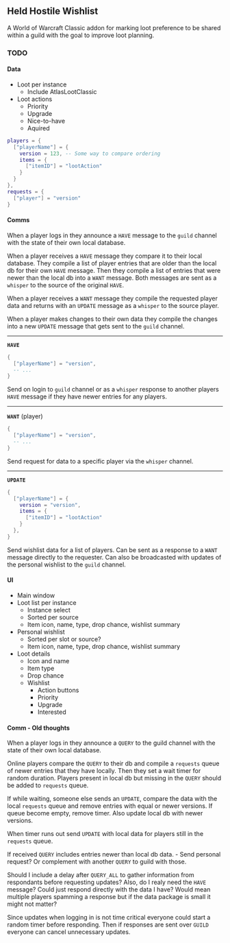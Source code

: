 ## Held Hostile Wishlist

A World of Warcraft Classic addon for marking loot preference to be shared within a guild with the goal to improve loot planning.

### TODO

#### Data
- Loot per instance
  - Include AtlasLootClassic
- Loot actions
  - Priority
  - Upgrade
  - Nice-to-have
  - Aquired

````lua
players = {
  ["playerName"] = {
    version = 123, -- Some way to compare ordering
    items = {
      ["itemID"] = "lootAction"
    }
  }
},
requests = {
  ["player"] = "version"
}
````

#### Comms
When a player logs in they announce a `HAVE` message to the `guild` channel with the state of their own local database.

When a player receives a `HAVE` message they compare it to their local database. They compile a list of player entries that are older than the local db for their own `HAVE` message. Then they compile a list of entries that were newer than the local db into a `WANT` message. Both messages are sent as a `whisper` to the source of the original `HAVE`.

When a player receives a `WANT` message they compile the requested player data and returns with an `UPDATE` message as a `whisper` to the source player.

When a player makes changes to their own data they compile the changes into a new `UPDATE` message that gets sent to the `guild` channel.

---

**`HAVE`**
````lua
{
  ["playerName"] = "version",
  -- ...
}
````
Send on login to `guild` channel or as a `whisper` response to another players `HAVE` message if they have newer entries for any players.

---

**`WANT`** (player)
````lua
{
  ["playerName"] = "version",
  -- ...
}
````
Send request for data to a specific player via the `whisper` channel.

---

**`UPDATE`**
````lua
{
  ["playerName"] = {
    version = "version",
    items = {
      ["itemID"] = "lootAction"
    }
  },
}
````
Send wishlist data for a list of players. Can be sent as a response to a `WANT` message directly to the requester. Can also be broadcasted with updates of the personal wishlist to the `guild` channel.

#### UI
- Main window
- Loot list per instance
  - Instance select
  - Sorted per source
  - Item icon, name, type, drop chance, wishlist summary
- Personal wishlist
  - Sorted per slot or source?
  - Item icon, name, type, drop chance, wishlist summary
- Loot details
  - Icon and name
  - Item type
  - Drop chance
  - Wishlist
    - Action buttons
    - Priority
    - Upgrade
    - Interested


#### Comm - Old thoughts

When a player logs in they announce a `QUERY` to the guild channel with the state of their own local database.

Online players compare the `QUERY` to their db and compile a `requests` queue of newer entries that they have locally. Then they set a wait timer for random duration. Players present in local db but missing in the `QUERY` should be added to `requests` queue.

If while waiting, someone else sends an `UPDATE`, compare the data with the local `requests` queue and remove entries with equal or newer versions. If queue become empty, remove timer. Also update local db with newer versions.

When timer runs out send `UPDATE` with local data for players still in the `requests` queue.

If received `QUERY` includes entries newer than local db data. - Send personal request? Or complement with another `QUERY` to guild with those.

Should I include a delay after `QUERY_ALL` to gather information from respondants before requesting updates? Also, do I realy need the `HAVE` message? Could just respond directly with the data I have? Would mean multiple players spamming a response but if the data package is small it might not matter?

Since updates when logging in is not time critical everyone could start a random timer before responding. Then if responses are sent over `GUILD` everyone can cancel unnecessary updates.

